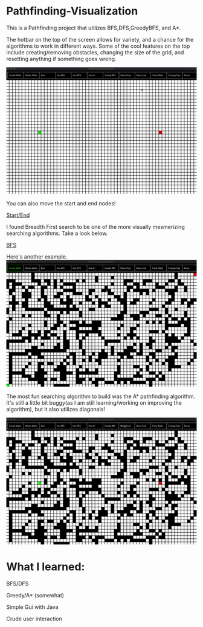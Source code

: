 # Pathfinding-Visualization

This is a Pathfinding project that utilizes BFS,DFS,GreedyBFS, and A*.

The hotbar on the top of the screen allows for variety, and a chance for the algorithms to work in different ways. Some of the cool features on the top include creating/removing obstacles, changing the size of the grid, and resetting anything if something goes wrong.

![Setup](Gifs/Setup.gif)

You can also move the start and end nodes!

[Start/End](Gifs/StartEnd.gif)

I found Breadth First search to be one of the more visually mesmerizing searching algorithms. Take a look below.

[BFS](Gifs/BFS.gif)

Here's another example.
![BFS2](Gifs/BFS2.gif)

The most fun searching algorithm to build was the A* pathfinding algorithm. It's still a little bit buggy(as I am still learning/working on improving the algorithm), but it also utilizes diagonals!

![AStar](Gifs/A*.gif)

# What I learned:

BFS/DFS

Greedy/A* (somewhat)

Simple Gui with Java

Crude user interaction

